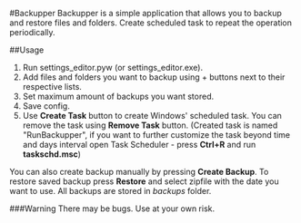 #Backupper
Backupper is a simple application that allows you to backup and restore files and folders.
Create scheduled task to repeat the operation periodically.

##Usage
1. Run settings_editor.pyw (or settings_editor.exe).
2. Add files and folders you want to backup using + buttons next to their respective lists.
3. Set maximum amount of backups you want stored.
4. Save config.
5. Use **Create Task** button to create Windows' scheduled task. You can remove the task using **Remove Task** button. (Created task is named "RunBackupper", if you want to further customize the task beyond time and days interval open Task Scheduler - press **Ctrl+R** and run __taskschd.msc__)

You can also create backup manually by pressing **Create Backup**.
To restore saved backup press **Restore** and select zipfile with the date you want to use.
All backups are stored in _backups_ folder. 

###Warning
There may be bugs. Use at your own risk.